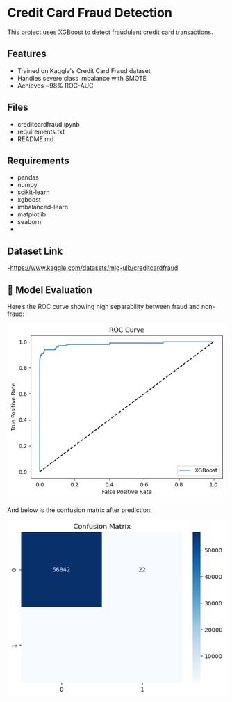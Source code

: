 # Credit Card Fraud Detection

This project uses XGBoost to detect fraudulent credit card transactions.

## Features
- Trained on Kaggle's Credit Card Fraud dataset
- Handles severe class imbalance with SMOTE
- Achieves ~98% ROC-AUC

## Files
- creditcardfraud.ipynb  
- requirements.txt
- README.md

## Requirements
- pandas
- numpy
- scikit-learn
- xgboost
- imbalanced-learn
- matplotlib
- seaborn
- 
## Dataset Link
-https://www.kaggle.com/datasets/mlg-ulb/creditcardfraud
## 📸 Model Evaluation

Here’s the ROC curve showing high separability between fraud and non-fraud:

![ROC Curve](https://github.com/m-shashank2/CreditCardfraud_detection/raw/main/roccurve.png)

And below is the confusion matrix after prediction:

![Confusion Matrix](https://github.com/m-shashank2/CreditCardfraud_detection/blob/main/confusionmatrix.png)

